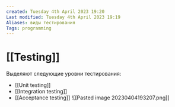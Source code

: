 ```yaml
---
created: Tuesday 4th April 2023 19:20
Last modified: Tuesday 4th April 2023 19:19
Aliases: виды тестирования
Tags: programming
---
```


# [[Testing]]

Выделяют следующие уровни тестирования:
- [[Unit testing]]
- [[Integration testing]]
- [[Acceptance testing]]
![[Pasted image 20230404193207.png]]